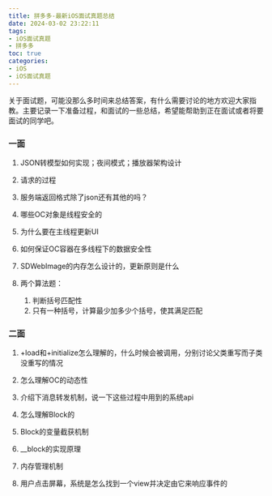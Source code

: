 ```yaml
---
title: 拼多多-最新iOS面试真题总结
date: 2024-03-02 23:22:11
tags:
- iOS面试真题
- 拼多多
toc: true
categories:
- iOS 
- iOS面试真题
---
```


关于面试题，可能没那么多时间来总结答案，有什么需要讨论的地方欢迎大家指教。主要记录一下准备过程，和面试的一些总结，希望能帮助到正在面试或者将要面试的同学吧。

### 一面

1. JSON转模型如何实现；夜间模式；播放器架构设计

2. 请求的过程

3. 服务端返回格式除了json还有其他的吗？

4. 哪些OC对象是线程安全的

5. 为什么要在主线程更新UI

6. 如何保证OC容器在多线程下的数据安全性

7. SDWebImage的内存怎么设计的，更新原则是什么

8. 两个算法题：
   
   1. 判断括号匹配性
   2. 只有一种括号，计算最少加多少个括号，使其满足匹配

### 二面

1. +load和+initialize怎么理解的，什么时候会被调用，分别讨论父类重写而子类没重写的情况

2. 怎么理解OC的动态性

3. 介绍下消息转发机制，说一下这些过程中用到的系统api

4. 怎么理解Block的

5. Block的变量截获机制

6. __block的实现原理

7. 内存管理机制

8. 用户点击屏幕，系统是怎么找到一个view并决定由它来响应事件的
